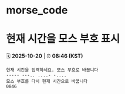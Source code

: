 # morse_code
# 현재 시간을 모스 부호 표시
<!-- MORSE_TIME_START -->
🗓️ **2025-10-20** | ⏰ **08:46 (KST)**

```
현재 시간을 입력하세요. 모스 부호로 바꿉니다
----- ---.. ....- -....
모스 부호를 다시 현재 시간으로 바꿉니다
0846
```
<!-- MORSE_TIME_END -->
